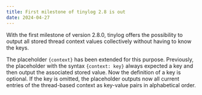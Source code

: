 ```yaml
---
title: First milestone of tinylog 2.8 is out
date: 2024-04-27
---
```


With the first milestone of version 2.8.0, tinylog offers the possibility to output all stored thread context values collectively without having to know the keys. 

The placeholder `{context}` has been extended for this purpose.
Previously, the placeholder with the syntax `{context: key}` always expected a key and then output the associated stored value.
Now the definition of a key is optional.
If the key is omitted, the placeholder outputs now all current entries of the thread-based context as key-value pairs in alphabetical order.
